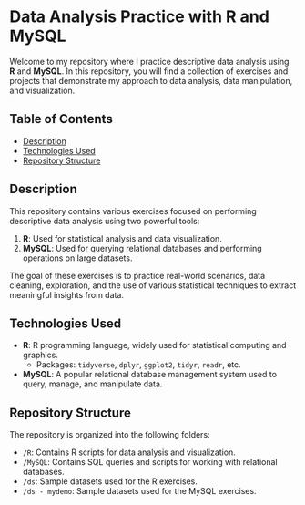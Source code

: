 # Data Analysis Practice with R and MySQL

Welcome to my repository where I practice descriptive data analysis using **R** and **MySQL**. In this repository, you will find a collection of exercises and projects that demonstrate my approach to data analysis, data manipulation, and visualization.

## Table of Contents

- [Description](#description)
- [Technologies Used](#technologies-used)
- [Repository Structure](#repository-structure)

## Description

This repository contains various exercises focused on performing descriptive data analysis using two powerful tools:
1. **R**: Used for statistical analysis and data visualization.
2. **MySQL**: Used for querying relational databases and performing operations on large datasets.

The goal of these exercises is to practice real-world scenarios, data cleaning, exploration, and the use of various statistical techniques to extract meaningful insights from data.

## Technologies Used

- **R**: R programming language, widely used for statistical computing and graphics.
  - Packages: `tidyverse`, `dplyr`, `ggplot2`, `tidyr`, `readr`, etc.
- **MySQL**: A popular relational database management system used to query, manage, and manipulate data.

## Repository Structure

The repository is organized into the following folders:

- `/R`: Contains R scripts for data analysis and visualization.
- `/MySQL`: Contains SQL queries and scripts for working with relational databases.
- `/ds`: Sample datasets used for the R exercises.
- `/ds - mydemo`: Sample datasets used for the MySQL exercises.

